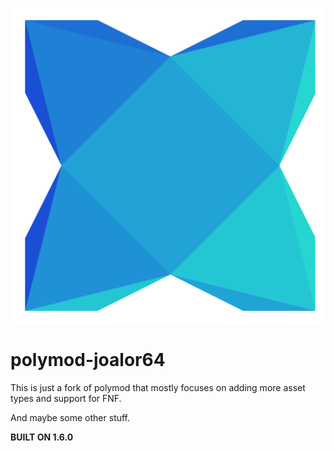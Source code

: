 ![](./logo.png)

# polymod-joalor64

This is just a fork of polymod that mostly focuses on adding more asset types and support for FNF.

And maybe some other stuff.

**BUILT ON 1.6.0**